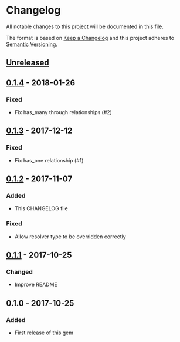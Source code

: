 # Changelog
All notable changes to this project will be documented in this file.

The format is based on [Keep a Changelog](http://keepachangelog.com/en/1.0.0/)
and this project adheres to [Semantic Versioning](http://semver.org/spec/v2.0.0.html).

## [Unreleased]

## [0.1.4] - 2018-01-26
### Fixed
- Fix has_many through relationships (#2)

## [0.1.3] - 2017-12-12
### Fixed
- Fix has_one relationship (#1)

## [0.1.2] - 2017-11-07
### Added
- This CHANGELOG file

### Fixed
- Allow resolver type to be overridden correctly

## [0.1.1] - 2017-10-25
### Changed
- Improve README

## 0.1.0 - 2017-10-25
### Added
- First release of this gem

[Unreleased]: https://github.com/keepworks/graphql-sugar/compare/v0.1.4...HEAD
[0.1.4]: https://github.com/keepworks/graphql-sugar/compare/v0.1.3...v0.1.4
[0.1.3]: https://github.com/keepworks/graphql-sugar/compare/v0.1.2...v0.1.3
[0.1.2]: https://github.com/keepworks/graphql-sugar/compare/v0.1.1...v0.1.2
[0.1.1]: https://github.com/keepworks/graphql-sugar/compare/v0.1.0...v0.1.1
